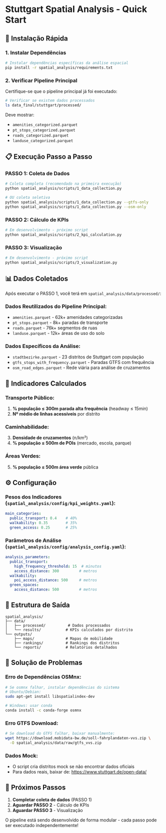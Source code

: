 # Stuttgart Spatial Analysis - Quick Start

## 🚀 Instalação Rápida

### 1. Instalar Dependências
```bash
# Instalar dependências específicas da análise espacial
pip install -r spatial_analysis/requirements.txt
```

### 2. Verificar Pipeline Principal
Certifique-se que o pipeline principal já foi executado:
```bash
# Verificar se existem dados processados
ls data_final/stuttgart/processed/
```

Deve mostrar:
- `amenities_categorized.parquet`
- `pt_stops_categorized.parquet` 
- `roads_categorized.parquet`
- `landuse_categorized.parquet`

## 📋 Execução Passo a Passo

### PASSO 1: Coleta de Dados
```bash
# Coleta completa (recomendado na primeira execução)
python spatial_analysis/scripts/1_data_collection.py

# OU coleta seletiva
python spatial_analysis/scripts/1_data_collection.py --gtfs-only
python spatial_analysis/scripts/1_data_collection.py --osm-only
```

### PASSO 2: Cálculo de KPIs
```bash
# Em desenvolvimento - próximo script
python spatial_analysis/scripts/2_kpi_calculation.py
```

### PASSO 3: Visualização
```bash
# Em desenvolvimento - próximo script  
python spatial_analysis/scripts/3_visualization.py
```

## 📊 Dados Coletados

Após executar o PASSO 1, você terá em `spatial_analysis/data/processed/`:

### Dados Reutilizados do Pipeline Principal:
- `amenities.parquet` - 62k+ amenidades categorizadas
- `pt_stops.parquet` - 8k+ paradas de transporte  
- `roads.parquet` - 76k+ segmentos de ruas
- `landuse.parquet` - 12k+ áreas de uso do solo

### Dados Específicos da Análise:
- `stadtbezirke.parquet` - 23 distritos de Stuttgart com população
- `gtfs_stops_with_frequency.parquet` - Paradas GTFS com frequência
- `osm_road_edges.parquet` - Rede viária para análise de cruzamentos

## 🎯 Indicadores Calculados

### Transporte Público:
1. **% população ≤ 300m parada alta frequência** (headway ≤ 15min)
2. **Nº médio de linhas acessíveis** por distrito

### Caminhabilidade:
3. **Densidade de cruzamentos** (n/km²)
4. **% população ≤ 500m de POIs** (mercado, escola, parque)

### Áreas Verdes:
5. **% população ≤ 500m área verde** pública

## ⚙️ Configuração

### Pesos dos Indicadores (`spatial_analysis/config/kpi_weights.yaml`):
```yaml
main_categories:
  public_transport: 0.4    # 40%
  walkability: 0.35        # 35%  
  green_access: 0.25       # 25%
```

### Parâmetros de Análise (`spatial_analysis/config/analysis_config.yaml`):
```yaml
analysis_parameters:
  public_transport:
    high_frequency_threshold: 15  # minutos
    access_distance: 300         # metros
  walkability:
    poi_access_distance: 500     # metros
  green_spaces:
    access_distance: 500         # metros
```

## 📁 Estrutura de Saída

```
spatial_analysis/
├── data/
│   ├── processed/          # Dados processados
│   └── results/           # KPIs calculados por distrito
└── outputs/
    ├── maps/              # Mapas de mobilidade
    ├── rankings/          # Rankings dos distritos  
    └── reports/           # Relatórios detalhados
```

## 🔧 Solução de Problemas

### Erro de Dependências OSMnx:
```bash
# Se osmnx falhar, instalar dependências do sistema
# Ubuntu/Debian:
sudo apt-get install libspatialindex-dev

# Windows: usar conda
conda install -c conda-forge osmnx
```

### Erro GTFS Download:
```bash
# Se download do GTFS falhar, baixar manualmente:
wget https://download.mobidata-bw.de/soll-fahrplandaten-vvs.zip \
  -O spatial_analysis/data/raw/gtfs_vvs.zip
```

### Dados Mock:
- O script cria distritos mock se não encontrar dados oficiais
- Para dados reais, baixar de: https://www.stuttgart.de/open-data/

## 🎯 Próximos Passos

1. **Completar coleta de dados** (PASSO 1)
2. **Aguardar PASSO 2** - Cálculo de KPIs  
3. **Aguardar PASSO 3** - Visualização

O pipeline está sendo desenvolvido de forma modular - cada passo pode ser executado independentemente!
